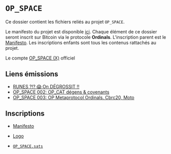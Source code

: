 # `OP_SPACE`

Ce dossier contient les fichiers reliés au projet `OP_SPACE`.

Le manifesto du projet est disponible [ici](Manifesto.md). Chaque élément de ce dossier seront inscrit sur Bitcoin via le protocole **Ordinals**. L'inscription parent est le [Manifesto](Manifesto.md).
Les inscriptions enfants sont tous les contenus rattachés au projet.

Le compte [OP_SPACE (X)](https://twitter.com/op_space28722) officiel

## Liens émissions

- [RUNES ?!? 😱 On DÉGROSSIT !!](https://x.com/Blockcryptology/status/1770147012069007811?s=20)
- [OP_SPACE 002: OP_CAT dégens & covenants](https://x.com/Blockcryptology/status/1777742641498603698)
- [OP_SPACE 003: OP Metaprotocol Ordinals. Cbrc20, Moto](https://x.com/Blockcryptology/status/1785353451347587253)

## Inscriptions

- [Manifesto](https://ordinals.com/inscription/2914e780bb7272612b97517af3dfe8fc604b6f8661645eedad226eef181df06bi0)

- [Logo](https://ordinals.com/inscription/322eb418bce5883ae1c36ad1577f08d04c0c4f242f7c8b47975a4b3ca1bfc9c2i0)

- [`OP_SPACE.sats`](https://ordinals.com/inscription/bb673cf62d80b6bfc2d2d49e1d4d2d0fd983c4c0d9e0632ccf608b7e109750a3i0)

